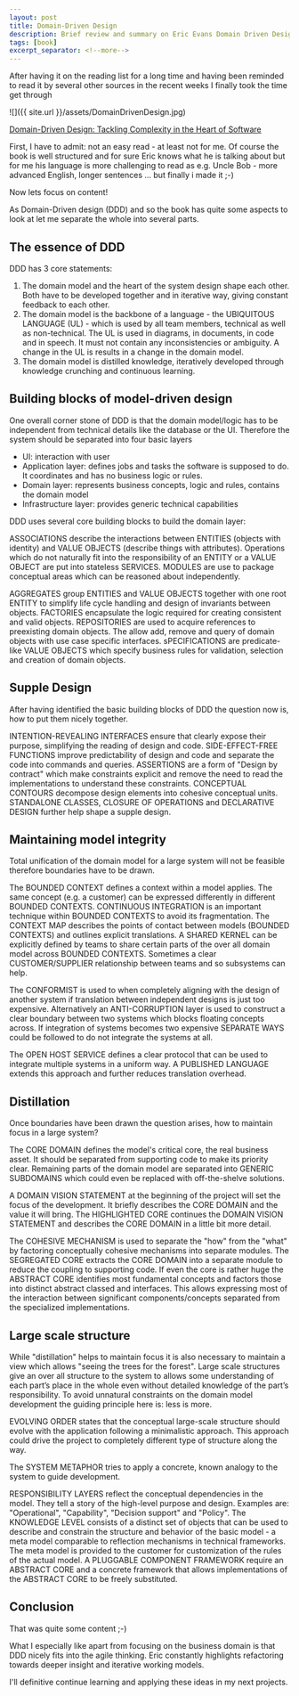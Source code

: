 ```yaml
---
layout: post
title: Domain-Driven Design
description: Brief review and summary on Eric Evans Domain Driven Design book
tags: [book]
excerpt_separator: <!--more-->
---
```


After having it on the reading list for a long time and having been reminded to read it by several other sources in the recent 
weeks I finally took the time get through

![]({{ site.url }}/assets/DomainDrivenDesign.jpg)

[Domain-Driven Design: Tackling Complexity in the Heart of Software](https://www.amazon.com/Domain-Driven-Design-Tackling-Complexity-Software/dp/0321125215/ref=sr_1_1?s=books&ie=UTF8&qid=1514895832&sr=1-1&keywords=domain+driven+design)

First, I have to admit: not an easy read - at least not for me. Of course the book is well structured and for sure Eric knows what he
is talking about but for me his language is more challenging to read as e.g. Uncle Bob - more advanced English, longer sentences ... 
but finally i made it ;-)

Now lets focus on content!
<!--more-->
As Domain-Driven design (DDD) and so the book has quite some aspects to look at let me separate the whole into several parts.

## The essence of DDD

DDD has 3 core statements:

1. The domain model and the heart of the system design shape each other.
   Both have to be developed together and in iterative way, giving constant feedback to each other.
2. The domain model is the backbone of a language - the UBIQUITOUS LANGUAGE (UL) - which is used by all team members, technical
   as well as non-technical. The UL is used in diagrams, in documents, in code and in speech. It must not contain any 
   inconsistencies or ambiguity. A change in the UL is results in a change in the domain model.
3. The domain model is distilled knowledge, iteratively developed through knowledge crunching and continuous learning.

## Building blocks of model-driven design

One overall corner stone of DDD is that the domain model/logic has to be independent from technical details like the database or the UI.
Therefore the system should be separated into four basic layers

- UI: interaction with user
- Application layer: defines jobs and tasks the software is supposed to do. It coordinates and has no business logic or rules.
- Domain layer: represents business concepts, logic and rules, contains the domain model
- Infrastructure layer: provides generic technical capabilities

DDD uses several core building blocks to build the domain layer:

ASSOCIATIONS describe the interactions between ENTITIES (objects with identity) and VALUE OBJECTS (describe things with attributes).
Operations which do not naturally fit into the responsibility of an ENTITY or a VALUE OBJECT	are put into stateless SERVICES. 
MODULES are use to package conceptual areas which can be reasoned about independently.

AGGREGATES group ENTITIES and VALUE OBJECTS together with one root ENTITY to simplify life cycle handling and design of invariants 
between objects.
FACTORIES encapsulate the logic required for creating consistent and valid objects.
REPOSITORIES are used to acquire references to preexisting domain objects. The allow add, remove and query of domain objects with use case 
specific interfaces.
sPECIFICATIONS are predicate-like VALUE OBJECTS which specify business rules for validation, selection and creation of domain objects.

## Supple Design

After having identified the basic building blocks of DDD the question now is, how to put them nicely together.

INTENTION-REVEALING INTERFACES ensure that clearly expose their purpose, simplifying the reading of design and code.
SIDE-EFFECT-FREE FUNCTIONS improve predictability of design and code and separate the code into commands and queries.
ASSERTIONS are a form of "Design by contract" which make constraints explicit and remove the need to read the implementations to 
understand these constraints.
CONCEPTUAL CONTOURS decompose design elements into cohesive conceptual units.
STANDALONE CLASSES, CLOSURE OF OPERATIONS and DECLARATIVE DESIGN further help shape a supple design.

## Maintaining model integrity

Total unification of the domain model for a large system will not be feasible therefore boundaries have to be drawn.

The BOUNDED CONTEXT defines a context within a model applies. The same concept (e.g. a customer) can be expressed differently
in different BOUNDED CONTEXTS.
CONTINUOUS INTEGRATION is an important technique within BOUNDED CONTEXTS to avoid its fragmentation.
The CONTEXT MAP describes the points of contact between models (BOUNDED CONTEXTS) and outlines explicit translations.
A SHARED KERNEL can be explicitly defined by teams to share certain parts of the over all domain model across BOUNDED CONTEXTS.
Sometimes a clear CUSTOMER/SUPPLIER relationship between teams and so subsystems can help.

The CONFORMIST is used to when completely aligning with the design of another system if translation between independent designs 
is just too expensive.
Alternatively an ANTI-CORRUPTION layer is used to construct a clear boundary between two systems which blocks floating concepts across.
If integration of systems becomes two expensive SEPARATE WAYS could be followed to do not integrate the systems at all.

The OPEN HOST SERVICE defines a clear protocol that can be used to integrate multiple systems in a uniform way.
A PUBLISHED LANGUAGE extends this approach and further reduces translation overhead.

## Distillation

Once boundaries have been drawn the question arises, how to maintain focus in a large system?

The CORE DOMAIN defines the model's critical core, the real business asset. It should be separated from supporting code 
to make its priority clear. Remaining parts of the domain model are separated into GENERIC SUBDOMAINS which could even
be replaced with off-the-shelve solutions.

A DOMAIN VISION STATEMENT at the beginning of the project will set the focus of the development. It briefly describes
the CORE DOMAIN and the value it will bring. The HIGHLIGHTED CORE continues the DOMAIN VISION STATEMENT and describes
the CORE DOMAIN in a little bit more detail.

The COHESIVE MECHANISM is used to separate the "how" from the "what" by factoring conceptually cohesive mechanisms 
into separate modules.
The SEGREGATED CORE extracts the CORE DOMAIN into a separate module to reduce the coupling to supporting code.
If even the core is rather huge the ABSTRACT CORE identifies most fundamental concepts and factors those into distinct
abstract classed and interfaces. This allows expressing most of the interaction between significant components/concepts
separated from the specialized implementations.

## Large scale structure

While "distillation" helps to maintain focus it is also necessary to maintain a view which allows "seeing the trees for the forest".
Large scale structures give an over all structure to the system to allows some understanding of each part’s place in the whole even 
without detailed knowledge of the part’s responsibility. 
To avoid unnatural constraints on the domain model development the guiding principle here is: less is more.

EVOLVING ORDER states that the conceptual large-scale structure should evolve with the application following a minimalistic approach.
This approach could drive the project to completely different type of structure along the way.

The SYSTEM METAPHOR tries to apply a concrete, known analogy to the system to guide development.

RESPONSIBILITY LAYERS reflect the conceptual dependencies in the model. They tell a story of the high-level purpose and design.
Examples are: "Operational", "Capability", "Decision support" and "Policy".
The KNOWLEDGE LEVEL consists of a distinct set of objects that can be used to describe and constrain the structure and behavior of 
the basic model - a meta model comparable to reflection mechanisms in technical frameworks. The meta model is provided to the customer
for customization of the rules of the actual model.
A PLUGGABLE COMPONENT FRAMEWORK require an ABSTRACT CORE and a concrete framework that allows implementations of the ABSTRACT CORE 
to be freely substituted.

## Conclusion

That was quite some content ;-)

What I especially like apart from focusing on the business domain is that DDD nicely fits into the agile thinking.
Eric constantly highlights refactoring towards deeper insight and iterative working models.

I'll definitive continue learning and applying these ideas in my next projects.
